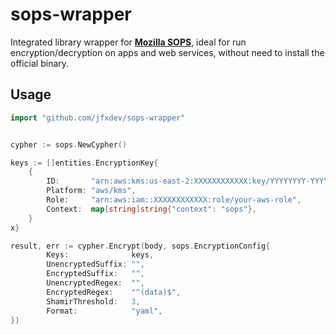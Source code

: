 # sops-wrapper

Integrated library wrapper for [**Mozilla SOPS**](https://github.com/mozilla/sops), ideal for run encryption/decryption on apps and web services, without need to install the official binary.
## Usage

```go
import "github.com/jfxdev/sops-wrapper"
```

```go

cypher := sops.NewCypher()

keys := []entities.EncryptionKey{
    {
        ID:       "arn:aws:kms:us-east-2:XXXXXXXXXXXX:key/YYYYYYYY-YYYY-YYYYY-YYYY-YYYYYYYYYYY",
        Platform: "aws/kms",
        Role:     "arn:aws:iam::XXXXXXXXXXXX:role/your-aws-role",
        Context:  map[string]string{"context": "sops"},
    }
x}

result, err := cypher.Encrypt(body, sops.EncryptionConfig{
		Keys:              keys,
		UnencryptedSuffix: "",
		EncryptedSuffix:   "",
		UnencryptedRegex:  "",
		EncryptedRegex:    "^(data)$",
		ShamirThreshold:   3,
		Format:            "yaml",
})

```